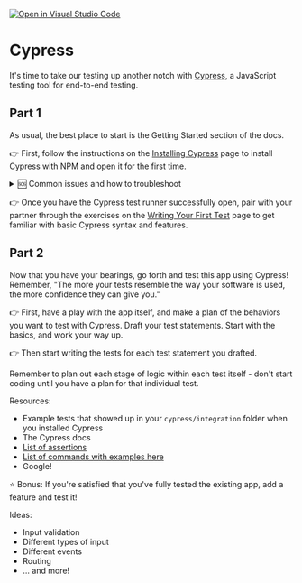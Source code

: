 [![Open in Visual Studio Code](https://classroom.github.com/assets/open-in-vscode-f059dc9a6f8d3a56e377f745f24479a46679e63a5d9fe6f495e02850cd0d8118.svg)](https://classroom.github.com/online_ide?assignment_repo_id=6621861&assignment_repo_type=AssignmentRepo)
# Cypress

It's time to take our testing up another notch with [Cypress](https://docs.cypress.io/guides/core-concepts/introduction-to-cypress), a JavaScript testing tool for end-to-end testing.

## Part 1

As usual, the best place to start is the Getting Started section of the docs.

👉 First, follow the instructions on the [Installing Cypress](https://docs.cypress.io/guides/getting-started/installing-cypress) page to install Cypress with NPM and open it for the first time.

<details>
<summary>🆘 Common issues and how to troubleshoot</summary>
  
- Having a verification error? Use the advice on this Stack Overflow page: https://stackoverflow.com/questions/63667880/cypress-verification-timed-out-after-30000-milliseconds.
  
- Failing to make a connection to the Chrome DevTools? Use the advice in this Github issues comment: https://github.com/cypress-io/cypress/issues/6540#issuecomment-641087834.
</details>

👉 Once you have the Cypress test runner successfully open, pair with your partner through the exercises on the [Writing Your First Test](https://docs.cypress.io/guides/getting-started/writing-your-first-test) page to get familiar with basic Cypress syntax and features.

## Part 2

Now that you have your bearings, go forth and test this app using Cypress! Remember, "The more your tests resemble the way your software is used, the more confidence they can give you."

👉 First, have a play with the app itself, and make a plan of the behaviors you want to test with Cypress. Draft your test statements. Start with the basics, and work your way up.

👉 Then start writing the tests for each test statement you drafted. 

Remember to plan out each stage of logic within each test itself - don't start coding until you have a plan for that individual test.

Resources:

- Example tests that showed up in your `cypress/integration` folder when you installed Cypress
- The Cypress docs
- [List of assertions](https://docs.cypress.io/guides/references/assertions)
- [List of commands with examples here](https://glebbahmutov.com/cypress-examples/8.5.0/#commands)
- Google!

⭐ Bonus: If you're satisfied that you've fully tested the existing app, add a feature and test it!

Ideas:

- Input validation
- Different types of input
- Different events
- Routing
- ... and more!
